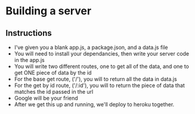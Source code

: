 # Building a server

## Instructions
- I've given you a blank app.js, a package.json, and a data.js file
- You will need to install your dependancies, then write your server code in the app.js
- You will write two different routes, one to get all of the data, and one to get ONE piece of data by the id
- For the base get route, ('/'), you will to return all the data in data.js
- For the get by id route, ('/:id'), you will to return the piece of data that matches the id passed in the url
- Google will be your friend
- After we get this up and running, we'll deploy to heroku together.